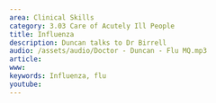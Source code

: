 ```yaml
---
area: Clinical Skills
category: 3.03 Care of Acutely Ill People
title: Influenza
description: Duncan talks to Dr Birrell
audio: /assets/audio/Doctor - Duncan - Flu MQ.mp3
article: 
www: 
keywords: Influenza, flu
youtube:
--- 
```

